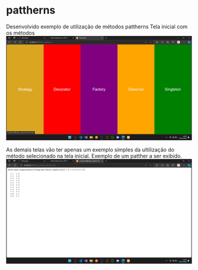 # pattherns
Desenvolvido exemplo de utilização de métodos pattherns
Tela inicial com os métodos
![Alt text](image.png)

As demais telas vão ter apenas um exemplo simples da ultilização do método selecionado na tela inicial.
Exemplo de um patther a ser exibido.
![Alt text](image-1.png)